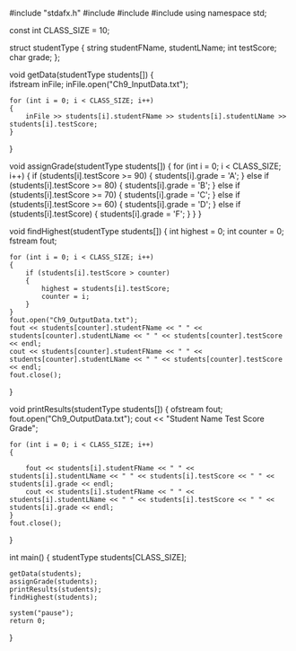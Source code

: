 #include "stdafx.h" 
#include <iostream> 
#include <string>
#include <fstream>
using namespace std;

const int CLASS_SIZE = 10;

struct studentType 
{ 
	string studentFName, studentLName; 
	int testScore; 
	char grade; 
};

void getData(studentType students[]) 
{	
	ifstream inFile; 
	inFile.open("Ch9_InputData.txt");

	for (int i = 0; i < CLASS_SIZE; i++)
	{
		inFile >> students[i].studentFName >> students[i].studentLName >> students[i].testScore;
	}
}

void assignGrade(studentType students[]) 
{ 
	for (int i = 0; i < CLASS_SIZE; i++) 
	{ 
		if (students[i].testScore >= 90) 
		{ 
			students[i].grade = 'A'; 
		}
		else if (students[i].testScore >= 80) 
		{ 
			students[i].grade = 'B'; 
		} 
		else if (students[i].testScore >= 70) 
		{ 
			students[i].grade = 'C'; 
		} 
		else if (students[i].testScore >= 60) 
		{ 
			students[i].grade = 'D'; 
		} 
		else if (students[i].testScore)
		{ 
			students[i].grade = 'F'; 
		} 
	} 
}

void findHighest(studentType students[]) {
	int highest = 0; 
	int counter = 0;
	fstream fout;

	for (int i = 0; i < CLASS_SIZE; i++)
	{
		if (students[i].testScore > counter)
		{
			highest = students[i].testScore;
			counter = i;
		}
	}
	fout.open("Ch9_OutputData.txt");
	fout << students[counter].studentFName << " " << students[counter].studentLName << " " << students[counter].testScore << endl;
	cout << students[counter].studentFName << " " << students[counter].studentLName << " " << students[counter].testScore << endl;
	fout.close();
}

void printResults(studentType students[]) {
	ofstream fout; 
	fout.open("Ch9_OutputData.txt"); 
	cout << "Student Name	Test Score		Grade";

	for (int i = 0; i < CLASS_SIZE; i++)
	{

		fout << students[i].studentFName << " " << students[i].studentLName << " " << students[i].testScore << " " << students[i].grade << endl;
		cout << students[i].studentFName << " " << students[i].studentLName << " " << students[i].testScore << " " <<  students[i].grade << endl;
	}
	fout.close();
}

int main() 
{
	studentType students[CLASS_SIZE];

	getData(students);
	assignGrade(students);
	printResults(students);
	findHighest(students);

	system("pause");
	return 0;
}
